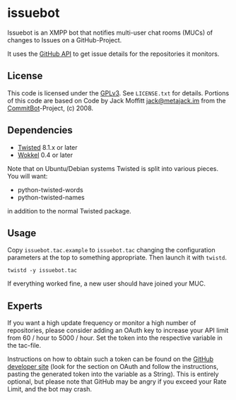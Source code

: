 issuebot
========

Issuebot is an XMPP bot that notifies multi-user chat rooms (MUCs) of
changes to Issues on a GitHub-Project.

It uses the [GitHub API](http://developer.github.com) to get issue details 
for the repositories it monitors.

## License

This code is licensed under the [GPLv3](http://www.gnu.org/licenses/gpl.html).
See `LICENSE.txt` for details.
Portions of this code are based on Code by Jack Moffitt <jack@metajack.im> from
the [CommitBot](https://github.com/metajack/commitbot)-Project, (c) 2008.

## Dependencies

* [Twisted](http://www.twistedmatrix.com) 8.1.x or later
* [Wokkel](http://wokkel.ik.nu) 0.4 or later

Note that on Ubuntu/Debian systems Twisted is split into various
pieces.  You will want:

* python-twisted-words
* python-twisted-names

in addition to the normal Twisted package.

## Usage

Copy `issuebot.tac.example` to `issuebot.tac` changing the configuration parameters at the top to something appropriate. 
Then launch it with `twistd`.

    twistd -y issuebot.tac

If everything worked fine, a new user should have joined your MUC.

## Experts

If you want a high update frequency or monitor a high number of repositories,
please consider adding an OAuth key to increase your API limit from 60 / hour
to 5000 / hour. Set the token into the respective variable in the tac-file.

Instructions on how to obtain such a token can be found on the 
[GitHub developer site](https://developer.github.com/guides/getting-started/#authentication)
(look for the section on OAuth and follow the instructions, pasting the generated 
token into the variable as a String). This is entirely optional, but please note 
that GitHub may be angry if you exceed your Rate Limit, and the bot may crash.
